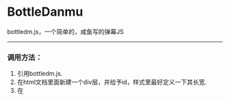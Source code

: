 # BottleDanmu
bottledm.js，一个简单的，咸鱼写的弹幕JS

--------------------------------------
### 调用方法：
1. 引用bottledm.js.
2. 在html文档里面新建一个div层，并给予id，样式里最好定义一下其长宽.
3. 在<script>标签下使用 ** createdm(元素id,弹幕内容,弹幕颜色,弹幕速度/时间,弹幕类型); ** 来创建弹幕.

-----------------------------
### 小贴士：
* 弹幕速度/时间在不同弹幕类型下有不同作用。在**顶部**和**底部**弹幕，以**秒**为单位，为其停留时间.在普通滚动弹幕里面为**控制其速度**.
- 速度范围建议为**0.5-10**，且无论是什么弹幕，都可以用auto来代替.（默认滚动速度取决于**字数**，默认停留时间是5秒）
- 弹幕类型为
1. bottom - 底端弹幕
2. top - 顶端弹幕
3. normal - 滚动弹幕
#### 下面是例子：
```
createdm('main','真的吗？我真的好高兴啊！','green','auto','normal'); //自动时间且绿色的滚动弹幕
createdm('main','真的吗？我真的好高兴啊！','green','auto','bottom'); //停留五秒的底端弹幕
createdm('main','真的吗？我真的好高兴啊！','green',1,'top'); //停留一秒的顶端弹幕
 
```
### 暂停所有弹幕？
```
theworld();//暂停全屏弹幕
continuep();//继续全屏弹幕
```
